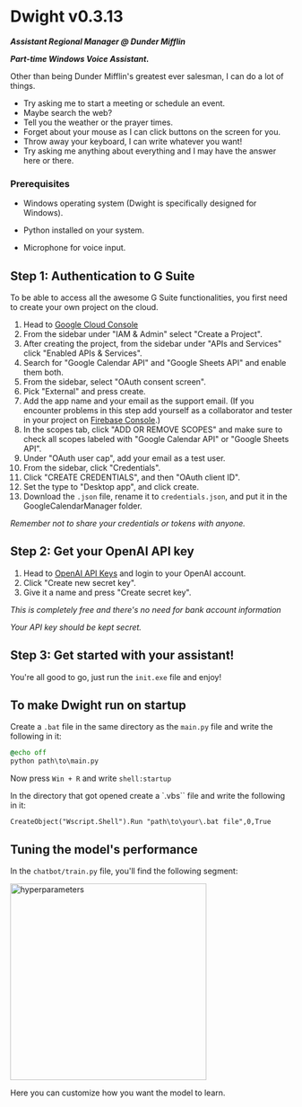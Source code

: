 # Dwight v0.3.13

***Assistant Regional Manager @ Dunder Mifflin***

***Part-time Windows Voice Assistant.***

Other than being Dunder Mifflin's greatest ever salesman, I can do a lot of things. 
* Try asking me to start a meeting or schedule an event.
* Maybe search the web?
* Tell you the weather or the prayer times.
* Forget about your mouse as I can click buttons on the screen for you.
* Throw away your keyboard, I can write whatever you want!
* Try asking me anything about everything and I may have the answer here or there.

### Prerequisites

- Windows operating system (Dwight is specifically designed for Windows).
  
- Python installed on your system.
  
- Microphone for voice input.

## Step 1: Authentication to G Suite

To be able to access all the awesome G Suite functionalities, you first need to create your own project on the cloud.

1. Head to [Google Cloud Console](https://console.cloud.google.com)
2. From the sidebar under "IAM & Admin" select "Create a Project".
3. After creating the project, from the sidebar under "APIs and Services" click "Enabled APIs & Services".
4. Search for "Google Calendar API" and "Google Sheets API" and enable them both.
5. From the sidebar, select "OAuth consent screen".
6. Pick "External" and press create.
7. Add the app name and your email as the support email. (If you encounter problems in this step add yourself as a collaborator and tester in your project on [Firebase Console](https://console.firebase.google.com).)
8. In the scopes tab, click "ADD OR REMOVE SCOPES" and make sure to check all scopes labeled with "Google Calendar API" or "Google Sheets API".
9. Under "OAuth user cap", add your email as a test user.
10. From the sidebar, click "Credentials".
11. Click "CREATE CREDENTIALS", and then "OAuth client ID".
12. Set the type to "Desktop app", and click create.
13. Download the `.json` file, rename it to `credentials.json`, and put it in the GoogleCalendarManager folder.

*Remember not to share your credentials or tokens with anyone.*

## Step 2: Get your OpenAI API key
1. Head to [OpenAI API Keys](https://platform.openai.com/api-keys) and login to your OpenAI account.
2. Click "Create new secret key".
3. Give it a name and press "Create secret key". 

*This is completely free and there's no need for bank account information*

*Your API key should be kept secret.*

## Step 3: Get started with your assistant!

You're all good to go, just run the `init.exe` file and enjoy!

## To make Dwight run on startup

Create a `.bat` file in the same directory as the `main.py` file and write the following in it:

```bat
@echo off
python path\to\main.py
```

Now press `Win + R` and write `shell:startup`

In the directory that got opened create a `.vbs`` file and write the following in it:

```vbs
CreateObject("Wscript.Shell").Run "path\to\your\.bat file",0,True
```

## Tuning the model's performance

In the `chatbot/train.py` file, you'll find the following segment:

<img src="images/hyperparameters.png" width="350" alt="hyperparameters">

Here you can customize how you want the model to learn.